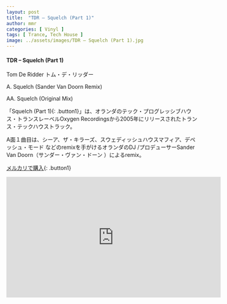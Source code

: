 ```yaml
---
layout: post
title:  "TDR – Squelch (Part 1)"
author: mmr
categories: [ Vinyl ]
tags: [ Trance, Tech House ]
image: ../assets/images/TDR – Squelch (Part 1).jpg
---
```


#### TDR – Squelch (Part 1)

Tom De Ridder トム・デ・リッダー

A. Squelch (Sander Van Doorn Remix)

AA. Squelch (Original Mix)

「Squelch (Part 1){: .button1}」は、オランダのテック・プログレッシブハウス・トランスレーベルOxygen Recordingsから2005年にリリースされたトランス・テックハウストラック。

A面１曲目は、シーア、ザ・キラーズ、スウェディッシュハウスマフィア、デペッシュ・モード などのremixを手がけるオランダのDJ /プロデューサーSander Van Doorn（サンダー・ヴァン・ドーン ）によるremix。

[メルカリで購入](https://jp.mercari.com/item/m69773551122?afid=6142608987){: .button1}


<iframe width="560" height="315" src="https://www.youtube.com/embed/EIhOw57FO0Y?si=AVJiQSzDReSHqh5F" title="YouTube video player" frameborder="0" allow="accelerometer; autoplay; clipboard-write; encrypted-media; gyroscope; picture-in-picture; web-share" referrerpolicy="strict-origin-when-cross-origin" allowfullscreen></iframe>